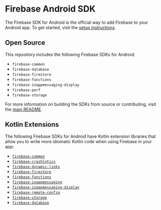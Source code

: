 # Firebase Android SDK

The Firebase SDK for Android is the official way to add Firebase to your
Android app. To get started, visit the [setup instructions][android-setup].

## Open Source

This repository includes the following Firebase SDKs for Android:

- `firebase-common`
- `firebase-database`
- `firebase-firestore`
- `firebase-functions`
- `firebase-inappmessaging-display`
- `firebase-perf`
- `firebase-storage`

For more information on building the SDKs from source or contributing,
visit the [main README][main-readme].

## Kotlin Extensions

The following Firebase SDKs for Android have Kotlin extension libraries
that allow you to write more idiomatic Kotlin code when using Firebase
in your app:

- [`firebase-common`](ktx/common.md)
- [`firebase-crashlytics`](ktx/crashlytics.md)
- [`firebase-dynamic-links`](ktx/dynamic-links.md)
- [`firebase-firestore`](ktx/firestore.md)
- [`firebase-functions`](ktx/functions.md)
- [`firebase-inappmessaging`](ktx/inappmessaging.md)
- [`firebase-inappmessaging-display`](ktx/inappmessaging-display.md)
- [`firebase-remote-config`](ktx/remote-config.md)
- [`firebase-storage`](ktx/storage.md)
- [`firebase-database`](ktx/database.md)

[android-setup]: https://firebase.google.com/docs/android/setup
[main-readme]: https://github.com/firebase/firebase-android-sdk/blob/master/README.md
